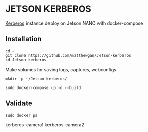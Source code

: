 # JETSON KERBEROS

[Kerberos](https://kerberos.io/) instance deploy on Jetson NANO with docker-compose

## Installation

```
cd ~
git clone https://github.com/matthewgan/Jetson-kerberos
cd Jetson-kerberos
```

Make volumes for saving logs, captures, webconfigs

```
mkdir -p ~/Jetson-kerberos/ 
```

```
sudo docker-compose up -d --build
```

## Validate

```
sudo docker ps
```

kerberos-camera1
kerberos-camera2


